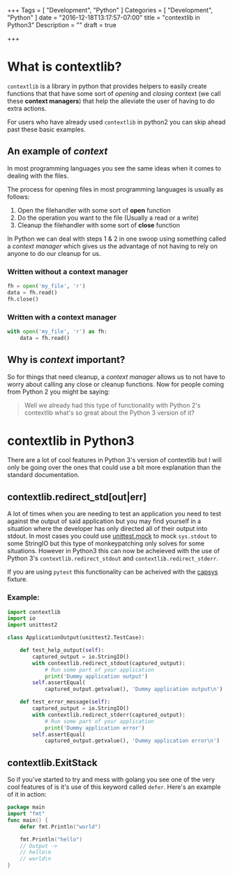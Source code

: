 +++
Tags = [
  "Development",
  "Python"
]
Categories = [
  "Development",
  "Python"
]
date = "2016-12-18T13:17:57-07:00"
title = "contextlib in Python3"
Description = ""
draft = true

+++

# What is contextlib?
`contextlib` is a library in python that provides helpers to 
easily create functions that that have some sort of *opening* 
and *closing* context (we call these **context managers**) 
that help the alleviate the user of having to do extra actions.

For users who have already used `contextlib` in python2 you can
skip ahead past these basic examples.

## An example of *context*
In most programming languages you see the same ideas when it 
comes to dealing with the files. 

The process for opening files in most programming languages is 
usually as follows:

1. Open the filehandler with some sort of **open** function
2. Do the operation you want to the file (Usually a read or a write)
3. Cleanup the filehandler with some sort of **close** function

In Python we can deal with steps 1 & 2 in one swoop using something 
called a *context manager* which gives us the advantage of not having 
to rely on anyone to do our cleanup for us.

### Written without a **context manager**
```python
fh = open('my_file', 'r')
data = fh.read()
fh.close()
```

### Written with a **context manager**
```python
with open('my_file', 'r') as fh:
    data = fh.read()
```

## Why is *context* important?
So for things that need cleanup, a *context manager* allows us to not have 
to worry about calling any close or cleanup functions. Now for people 
coming from Python 2 you might be saying:

> Well we already had this type of functionality with Python 2's contextlib
what's so great about the Python 3 version of it?

# contextlib in Python3

There are a lot of cool features in Python 3's version of contextlib but 
I will only be going over the ones that could use a bit more explanation 
than the standard documentation.

## contextlib.redirect_std[out|err]

A lot of times when you are needing to test an application you need to test 
against the output of said application but you may find yourself in a 
situation where the developer has only directed all of their output into 
stdout. In most cases you could use 
[unittest.mock](https://docs.python.org/3/library/unittest.mock.html) to mock
`sys.stdout` to some StringIO but this type of monkeypatching only solves for
some situations. However in Python3 this can now be acheieved with the use of 
Python 3's `contextlib.redirect_stdout` and `contextlib.redirect_stderr`.

If you are using `pytest` this functionality can be acheived with 
the [capsys](http://doc.pytest.org/en/latest/capture.html) fixture.

### Example:

```python
import contextlib
import io
import unittest2

class ApplicationOutput(unittest2.TestCase):

    def test_help_output(self):
        captured_output = io.StringIO()
        with contextlib.redirect_stdout(captured_output):
            # Run some part of your application
            print('Dummy application output')
        self.assertEqual(
            captured_output.getvalue(), 'Dummy application output\n')

    def test_error_message(self):
        captured_output = io.StringIO()
        with contextlib.redirect_stderr(captured_output):
            # Run some part of your application
            print('Dummy application error')
        self.assertEqual(
            captured_output.getvalue(), 'Dummy application error\n')
```

## contextlib.ExitStack
So if you've started to try and mess with golang you see one of the very cool
features of is it's use of this keyword called `defer`. Here's an example of it 
in action:

```go
package main
import "fmt"
func main() {
    defer fmt.Println("world")

    fmt.Println("hello")
    // Output ->
    // hello\n
    // world\n
}
```
